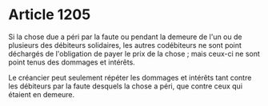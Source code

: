 # Article 1205

Si la chose due a péri par la faute ou pendant la demeure de l'un ou de plusieurs des débiteurs solidaires, les autres codébiteurs ne sont point déchargés de l'obligation de payer le prix de la chose ; mais ceux-ci ne sont point tenus des dommages et intérêts.

Le créancier peut seulement répéter les dommages et intérêts tant contre les débiteurs par la faute desquels la chose a péri, que contre ceux qui étaient en demeure.
